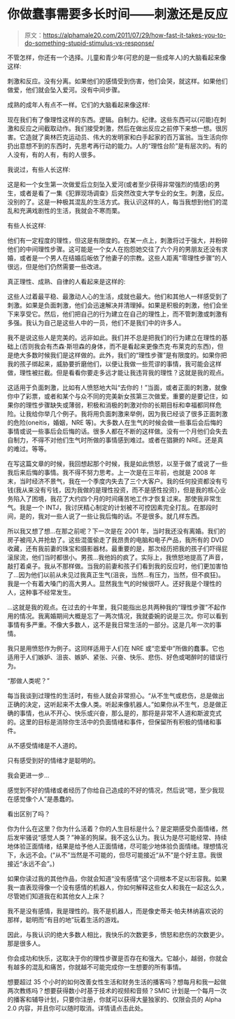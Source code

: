 # 你做蠢事需要多长时间——刺激还是反应

> 原文：<https://alphamale20.com/2011/07/29/how-fast-it-takes-you-to-do-something-stupid-stimulus-vs-response/>

不管怎样，你还有一个选择。儿童和青少年(可悲的是一些成年人)的大脑看起来像这样:

刺激和反应。没有分离。如果他们的感情受到伤害，他们会哭，就这样。如果他们做爱，他们就会坠入爱河。没有中间步骤。

成熟的成年人有点不一样。它们的大脑看起来像这样:

现在我们有了像理性这样的东西。逻辑。自制力。纪律。这些东西可以(可能)在刺激和反应之间截取动作。我们接受刺激，然后在做出反应之前停下来想一想。很厉害。它造就了奥林匹克运动员、伟大的发明家和白手起家的百万富翁。当生活向你扔出意想不到的东西时，先思考再行动的能力。人的“理性台阶”是有层次的。有的人没有，有的人有，有的人很多。

我说过，有些人长这样:

这是和一个女生第一次做爱后立刻坠入爱河(或者至少获得非常强烈的情感)的男生，或者是看了一集《犯罪现场调查》后突然改变大学专业的女生。刺激，反应。没别的了。这是一种极其混乱的生活方式。我认识这样的人，每当我想到他们的混乱和充满戏剧性的生活，我就会不寒而栗。

有些人长这样:

他们有一定程度的理性，但这是有限度的。在某一点上，刺激将过于强大，并粉碎他们的中间理性步骤。这可能是一个女人在抱怨她交往了六个月的男朋友还没有求婚，或者是一个男人在结婚后皈依了他妻子的宗教。这些人距离“零理性步骤”的人很远，但是他们仍然需要一些改进。

真正理性、成熟、自律的人看起来是这样的:

这些人过着最平稳、最激动人心的生活，成就也最大。他们和其他人一样感受到了刺激。如果是负面刺激，他们会迅速解决并清理掉。如果是积极的刺激，他们会坐下来享受它。然后，他们把自己的行为建立在自己的理性上，而不管刺激或刺激有多强。我认为自己是这些人中的一员，他们不是我们中的许多人。

我不是说这些人是完美的。远非如此。我们并不总是把我们的行为建立在理性的基础上(否则我会有杰森·斯坦森的身体，而不是看起来更像杰克·布莱克的东西)，但是绝大多数时候我们是这样做的。此外，我们的“理性步骤”是有限度的。如果你把我的孩子绑起来，威胁要折磨他们，以便让我做一些荒谬的事情，我可能会这样做，理性被拦截。但是看看你要走多远才能让我违背我的理性？这就是我的观点。

这适用于负面刺激，比如有人愤怒地大叫“去你的！”当面，或者正面的刺激，就像你中了彩票，或者和某个与众不同的完美新女孩第三次做爱。重要的是要记住，如果你的理性步骤缺失或薄弱，积极和消极的刺激对你的长期目标和幸福都同样危险。让我给你举几个例子。我将用负面刺激来举例，因为我已经谈了很多正面刺激的危险(oneitis，婚姻，NRE 等)。大多数人在生气的时候会做一些事后会后悔的事情或说一些事后会后悔的话。很多人都在不断的这样做。没有一个月他们会失去自制力，不得不对他们生气时所做的事情感到难过。或者在猖獗的 NRE。还是真的难过。等等。

在写这篇文章的时候，我回想起那个时候，我是如此愤怒，以至于做了或说了一些我后来后悔的事情。我不得不努力思考。上一次是在三年前，也就是 2008 年末，当时经济不景气，我在一个季度内失去了三个大客户。我的任何投资都没有亏钱(我从来没有亏钱，因为我做的是理性投资，而不是感性投资)，但是我的核心业务陷入了困境，我花了大约四个月的时间痛苦地工作才恢复过来。那使我非常生气。我是一个 INTJ，我讨厌精心制定的计划被不可控因素完全打乱。在那段时间，是的，我对一些人说了一些让我后悔的话。不是很多。就几样东西。

所以我又想了想...在那之前呢？下一次是在 2001 年，当时我还没有离婚。我们的房子被闯入并抢劫了。这些混蛋偷走了我昂贵的电脑和电子产品，我所有的 DVD 收藏，还有我前妻的珠宝和摄影器材。最重要的是，那次经历把我的孩子们吓得屁滚尿流，他们当时都很小。男孩...我他妈的疯了。实际上，我愤怒地提高了声音，敲打着桌子。我从不那样做。当我的前妻和孩子们看到我的反应时，他们更加害怕了...因为他们以前从未见过我真正生气(沮丧，当然...有压力，当然，但不疯狂)。我是一个有着大嗓门的高大男人。显然我生气的时候很吓人。还好我是个理性的人，这种事不经常发生。

...这就是我的观点。在过去的十年里，我只能指出总共两种我的“理性步骤”不起作用的情况。我离婚期间大概是忘了一两次情况，我就委婉的说是三次。你可以看到事情有多严重。不像大多数人，这不是我日常生活的一部分。这是几年一次的事情。

我只是用愤怒作为例子。这同样适用于人们在 NRE 或“恋爱中”所做的蠢事。它也适用于人们嫉妒、沮丧、嫉妒、紧张、兴奋、快乐、悲伤、好色或喝醉时的错误行为。

“那做人类呢？”

每当我谈到过理性的生活时，有些人就会非常担心。“从不生气或悲伤，总是做出正确的决定，这听起来不太像人类。听起来像机器人。”如果你从不生气，总是做正确的事情，也从不开心、快乐或兴奋，那么是的，那将是非常不人道和斯波克式的。这里的目标是消除你生活中的负面情绪和事件，但保留所有积极的情绪和事件。

从不感受情绪是不人道的。

只有感受到好的情绪才是聪明的。

我会更进一步...

感觉到不好的情绪或者经历了你给自己造成的不好的情况，然后说“嗯，至少我现在感觉像个人”是愚蠢的。

看出区别了吗？

你为什么在这里？你为什么活着？你的人生目标是什么？是定期感受负面情绪，然后发牢骚说“感觉人类？”神圣的狗屎。我不这么认为。我认为是尽可能经常、持续地体验正面情绪，结果是给予他人正面情绪，尽可能少地体验负面情绪。理想情况下，永远不会。(“从不”当然是不可能的，但尽可能接近“从不”是个好主意。我很接近“永远不会”。)

如果你读过我的其他作品，你就会知道“没有感情”这个词根本不足以形容我。如果我一直表现得像一个没有感情的机器人，你如何解释这些女人和我在一起这么久，尽管她们知道我在和其他女人上床？

我不是没有感情，我是理性的。我不是机器人，而是像史蒂夫·帕夫林纳喜欢说的那样，聪明而“有目的地”玩着生活的游戏。

因此，与我认识的绝大多数人相比，我快乐的次数更多，愤怒和悲伤的次数更少。那是很多人。

你会成功和快乐，这取决于你的理性步骤是否存在和强大。它越小，越弱，你就会有越多的混乱和痛苦，你就越不可能完成你一生想要的所有事情。

想要超过 35 个小时的如何改善女性生活和财务生活的播客吗？想每月和我一起做两次教练吗？想要获得数小时基于技术的视频和音频？SMIC 计划是一个每月一次的播客和辅导计划，只要你注册，你就可以获得大量独家的、仅限会员的 Alpha 2.0 内容，并且你可以随时取消。详情请点击此处。